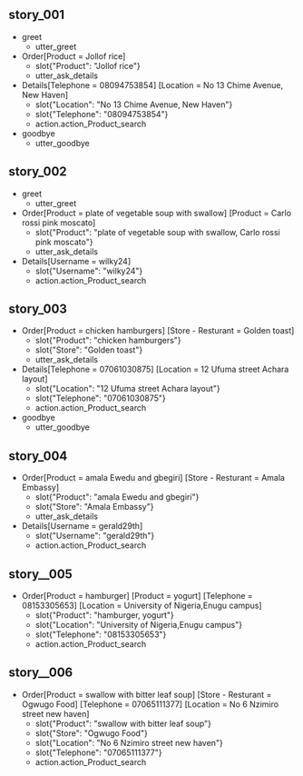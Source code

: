 ## story_001
* greet
   - utter_greet
* Order[Product = Jollof rice]
   - slot{"Product": "Jollof rice"}
   - utter_ask_details
* Details[Telephone = 08094753854] [Location = No 13 Chime Avenue, New Haven]
   - slot{"Location": "No 13 Chime Avenue, New Haven"}
   - slot{"Telephone": "08094753854"}
   - action.action_Product_search
* goodbye
   - utter_goodbye
## story_002
* greet
	- utter_greet
* Order[Product = plate of vegetable soup with swallow] [Product = Carlo rossi pink moscato]
	- slot{"Product": "plate of vegetable soup with swallow, Carlo rossi pink moscato"}
	- utter_ask_details
* Details[Username = wilky24]
	- slot{"Username": "wilky24"}
	- action.action_Product_search
## story_003
* Order[Product = chicken hamburgers] [Store - Resturant = Golden toast]
    - slot{"Product": "chicken hamburgers"}
    - slot{"Store": "Golden toast"}
    - utter_ask_details
* Details[Telephone = 07061030875] [Location = 12 Ufuma street Achara layout]
   - slot{"Location": "12 Ufuma street Achara layout"}
   - slot{"Telephone": "07061030875"}
   - action.action_Product_search
* goodbye
   - utter_goodbye
## story_004
* Order[Product = amala Ewedu and gbegiri] [Store - Resturant = Amala Embassy]
    - slot{"Product": "amala Ewedu and gbegiri"}
    - slot{"Store": "Amala Embassy"}
    - utter_ask_details
* Details[Username = gerald29th]
	- slot{"Username": "gerald29th"}
	- action.action_Product_search
## story__005
* Order[Product = hamburger] [Product = yogurt] [Telephone = 08153305653] [Location = University of Nigeria,Enugu campus]
 	- slot{"Product": "hamburger, yogurt"}
 	- slot{"Location": "University of Nigeria,Enugu campus"}
    - slot{"Telephone": "08153305653"}
    - action.action_Product_search
 ## story__006
* Order[Product = swallow with bitter leaf soup] [Store - Resturant = Ogwugo Food] [Telephone = 07065111377] [Location = No 6 Nzimiro street new haven]
 	- slot{"Product": "swallow with bitter leaf soup"}
 	- slot{"Store": "Ogwugo Food"}
 	- slot{"Location": "No 6 Nzimiro street new haven"}
    - slot{"Telephone": "07065111377"}
    - action.action_Product_search


